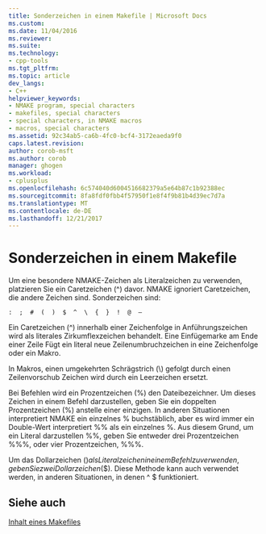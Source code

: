 ```yaml
---
title: Sonderzeichen in einem Makefile | Microsoft Docs
ms.custom: 
ms.date: 11/04/2016
ms.reviewer: 
ms.suite: 
ms.technology:
- cpp-tools
ms.tgt_pltfrm: 
ms.topic: article
dev_langs:
- C++
helpviewer_keywords:
- NMAKE program, special characters
- makefiles, special characters
- special characters, in NMAKE macros
- macros, special characters
ms.assetid: 92c34ab5-ca6b-4fc0-bcf4-3172eaeda9f0
caps.latest.revision: 
author: corob-msft
ms.author: corob
manager: ghogen
ms.workload:
- cplusplus
ms.openlocfilehash: 6c574040d6004516682379a5e64b87c1b92388ec
ms.sourcegitcommit: 8fa8fdf0fbb4f57950f1e8f4f9b81b4d39ec7d7a
ms.translationtype: MT
ms.contentlocale: de-DE
ms.lasthandoff: 12/21/2017
---
```

# <a name="special-characters-in-a-makefile"></a>Sonderzeichen in einem Makefile
Um eine besondere NMAKE-Zeichen als Literalzeichen zu verwenden, platzieren Sie ein Caretzeichen (^) davor. NMAKE ignoriert Caretzeichen, die andere Zeichen sind. Sonderzeichen sind:  
  
 `:  ;  #  (  )  $  ^  \  {  }  !  @  —`  
  
 Ein Caretzeichen (^) innerhalb einer Zeichenfolge in Anführungszeichen wird als literales Zirkumflexzeichen behandelt. Eine Einfügemarke am Ende einer Zeile Fügt ein literal neue Zeilenumbruchzeichen in eine Zeichenfolge oder ein Makro.  
  
 In Makros, einen umgekehrten Schrägstrich (\\) gefolgt durch einen Zeilenvorschub Zeichen wird durch ein Leerzeichen ersetzt.  
  
 Bei Befehlen wird ein Prozentzeichen (%) den Dateibezeichner. Um dieses Zeichen in einem Befehl darzustellen, geben Sie ein doppelten Prozentzeichen (%) anstelle einer einzigen. In anderen Situationen interpretiert NMAKE ein einzelnes % buchstäblich, aber es wird immer ein Double-Wert interpretiert %% als ein einzelnes %. Aus diesem Grund, um ein Literal darzustellen %%, geben Sie entweder drei Prozentzeichen %%%, oder vier Prozentzeichen, %%%.  
  
 Um das Dollarzeichen ($) als Literalzeichen in einem Befehl zu verwenden, geben Sie zwei Dollarzeichen ($$). Diese Methode kann auch verwendet werden, in anderen Situationen, in denen ^ $ funktioniert.  
  
## <a name="see-also"></a>Siehe auch  
 [Inhalt eines Makefiles](../build/contents-of-a-makefile.md)